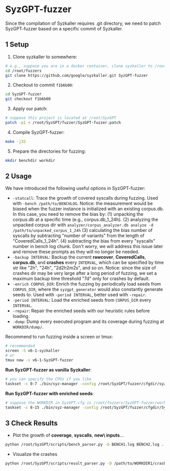 # SyzGPT-fuzzer

Since the compilation of Syzkaller requires .git directory, we need to patch SyzGPT-fuzzer based on a specific commit of Syzkaller.

## 1 Setup


1. Clone syzkaller to somewhere:

```bash
# e.g., suppose you are in a docker container, clone syzkaller to /root/fuzzers/SyzGPT-fuzzer
cd /root/fuzzers
git clone https://github.com/google/syzkaller.git SyzGPT-fuzzer
```

2. Checkout to commit `f1b6b00`:

```bash
cd SyzGPT-fuzzer
git checkout f1b6b00
```

3. Apply our patch:

```bash
# suppose this project is located at /root/SyzGPT
patch -p1 < /root/SyzGPT/fuzzer/SyzGPT-fuzzer.patch
```

4. Compile SyzGPT-fuzzer:

```bash
make -j32
```

5. Prepare the directories for fuzzing:

```bash
mkdir benchdir workdir
```

## 2 Usage


We have introduced the following useful options in SyzGPT-fuzzer:

- `-statcall`: Trace the growth of covered syscalls during fuzzing. Used with `-bench /path/to/BENCHLOG`. Notice: the measurement would be biased when the fuzzer instance is initialized with an existing corpus.db. In this case, you need to remove the bias by: (1) unpacking the corpus.db at a specific time (e.g., corpus.db_1_24h). (2) analyzing the unpacked corpus dir with `analyzer/corpus_analyzer.db analyze -d /path/to/unpacked_corpus_1_24h` (3) calculating the bias number of syscalls by subtracting "number of variants" from the length of "CoveredCalls_1_24h". (4) subtracting the bias from every "syscalls" number in bench log chunk. Don't worry, we will address this issue later and remove these prompts as they will no longer be needed.
- `-backup INTERVAL`: Backup the current **rawcover**, **CoveredCalls**, **corpus.db**, and **crashes** every `INTERVAL`, which can be specified by time str like "2h", "24h", "2d2h2m2s", and so on. Notice: since the size of crashes dir may be very large after a long period of fuzzing, we set a maximum backup time threshold "7d" only for crashes by default.
- `-enrich CORPUS_DIR`: Enrich the fuzzing by periodically load seeds from `CORPUS_DIR`, where the `syzgpt_generator` would also constantly generate seeds to. Used with `-period INTERVAL`, better used with `-repair`.
- `-period INTERVAL`: Load the enriched seeds from `CORPUS_DIR` every `INTERVAL`.
- `-repair`: Repair the enriched seeds with our heuristic rules before loading.
- `-dump`: Dump every executed program and its coverage during fuzzing at `WORKDIR/dump/`.


Recommend to run fuzzing inside a screen or tmux:

```bash
# recommended
screen -S v6-1-syzkaller
# or
tmux new -s v6-1-SyzGPT-fuzzer
```

**Run SyzGPT-fuzzer as vanilla Syzkaller**:

```bash
# you can specify the CPUs if you like
taskset -c 0-7 ./bin/syz-manager -config /root/SyzGPT/fuzzer/cfgdir/syzkaller.cfg -bench benchdir/syzkaller.log -statcall -backup 24h
```

**Run SyzGPT-fuzzer with enriched seeds**:

```bash
# suppose the WORKDIR in SyzGPT.cfg is /root/fuzzers/SyzGPT-fuzzer/workdir/v6-1/SyzGPT
taskset -c 8-15 ./bin/syz-manager -config /root/SyzGPT/fuzzer/cfgdir/SyzGPT.cfg -bench benchdir/SyzGPT.log -statcall -backup 24h -enrich WORKDIR/generated_corpus -period 1h -repair
```

## 3 Check Results

- Plot the growth of **coverage**, **syscalls**, **new\ inputs**...

```bash
python /root/SyzGPT/scripts/bench_parser.py -b BENCH1.log BENCH2.log ... -k coverage syscalls new\ inputs -l Syzkaller SyzGPT-fuzzer ... -t 24h -p -o ./
```

- Visualize the crashes

```bash
python /root/SyzGPT/scripts/result_parser.py -D /path/to/WORKDIR1/crashes /path/to/WORKDIR2/crashes ... -c
```